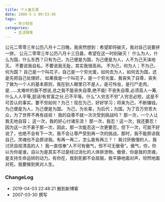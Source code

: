 ```yaml
---
title: 个人备忘录
date: 2006-5-1 09:53:36
tags:
    - 年少轻狂
categories:
    - 生活随笔
---
```



<!--more-->

公元二零零三年公历八月十二日晚，我突然想到：希望即将破灭，我对自己说要拼一拼。
    公元二零零三年公历八月十三日晨，希望在这一时刻破灭！
    什么为人，什么为国，什么东西？只有为己，为己便是为国，为己便是为人，人不为己天诛地灭。
    不要说我自私，不要说我无耻，其实我很高尚。
    不为己，何为人；不为己，何为国？
    自己是一个叫花子，自己是一个穷光蛋，如何去为人，如何去为国，还是先把自己处理好。
    如果我是一个叫花子，是一个穷光蛋，我丧失了自尊，丧失了做为一个人的基本原则，我在别人眼里已不是人，是可怜虫，是行尸走肉，是......太难听的我不想说,总之我不能丧失自尊,绝不能!
    不丧失自尊,必须高人一筹,什么人人平等,屁话!有贫富之分,已不平等。什么“人穷志不穷”人穷志必短，这是不可否认的事实。要不穷如何？为己！现在为己，好好学习；将来为己，不断赚钱。
    为己便是为人，为己便是为国。
    为己，为长辈，为后代；为国，为了百万穷苦大众，为了世界不再有歧视！
    我的自尊不就一次次受到挑战吗？
    那一次，一个人让我无地自容；
    这一次，我的好心付诸东流！
    那一次，我忍！这一次，我还要忍！因为这一次不甚于那一次，因此，那一次能忍这一次更要忍，但下一次，可就不好说了，也绝不会有下一次。我不会让尊严受到再一次的挑战，那时，我不能原谅我自己，灵魂也不会原谅我。有再一再二，怎么能有再三？！
    我讨厌傲慢的人，我讨厌自视清高的人！
    我一直信奉“人不可有傲气，但不可无傲骨”。傲气，你，你以为你是谁，自以为是其实不过是经过消化的人体排泄物。傲骨，你是我的灵魂，是支持生命运转的动力。有你在，我到死都不会屈服，我平静地面对声，坦然地面对死。我要做到笑对人生。

### ChangeLog
- 2019-04-03 22:48:21 搬到新博客
- 2007-03-30 撰写
> 